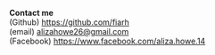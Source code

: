 **Contact me**<br/>
(Github) https://github.com/fiarh<br/>
(email) alizahowe26@gmail.com<br/>
(Facebook) https://www.facebook.com/aliza.howe.14<br/>

